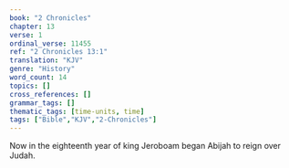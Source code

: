 ```yaml
---
book: "2 Chronicles"
chapter: 13
verse: 1
ordinal_verse: 11455
ref: "2 Chronicles 13:1"
translation: "KJV"
genre: "History"
word_count: 14
topics: []
cross_references: []
grammar_tags: []
thematic_tags: [time-units, time]
tags: ["Bible","KJV","2-Chronicles"]
---
```

Now in the eighteenth year of king Jeroboam began Abijah to reign over Judah.
